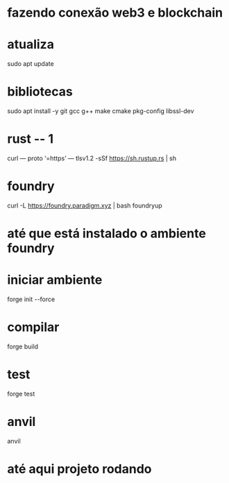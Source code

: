 # fazendo conexão web3 e blockchain

# atualiza
sudo apt update
# bibliotecas
sudo apt install -y git gcc g++ make cmake pkg-config libssl-dev
# rust -- 1
curl — proto ‘=https’ — tlsv1.2 -sSf https://sh.rustup.rs | sh
# foundry
curl -L https://foundry.paradigm.xyz | bash
foundryup

# até que está instalado o ambiente foundry

# iniciar ambiente
forge init --force

# compilar 
forge build

# test
forge test

# anvil
anvil

# até aqui projeto rodando
